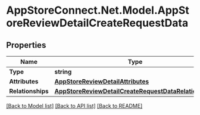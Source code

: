 # AppStoreConnect.Net.Model.AppStoreReviewDetailCreateRequestData

## Properties

Name | Type | Description | Notes
------------ | ------------- | ------------- | -------------
**Type** | **string** |  | 
**Attributes** | [**AppStoreReviewDetailAttributes**](AppStoreReviewDetailAttributes.md) |  | [optional] 
**Relationships** | [**AppStoreReviewDetailCreateRequestDataRelationships**](AppStoreReviewDetailCreateRequestDataRelationships.md) |  | 

[[Back to Model list]](../README.md#documentation-for-models) [[Back to API list]](../README.md#documentation-for-api-endpoints) [[Back to README]](../README.md)

